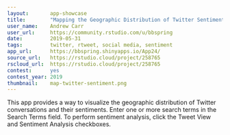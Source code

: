 ```yaml
---
layout:       app-showcase
title:        "Mapping the Geographic Distribution of Twitter Sentiments"
user_name:    Andrew Carr
user_url:     https://community.rstudio.com/u/bbspring
date:         2019-05-31
tags:         twitter, rtweet, social media, sentiment
app_url:      https://bbspring.shinyapps.io/App24/
source_url:   https://rstudio.cloud/project/258765
rscloud_url:  https://rstudio.cloud/project/258765
contest:      yes
contest_year: 2019
thumbnail:    map-twitter-sentiment.png
---
```


This app provides a way to visualize the geographic distribution of Twitter conversations and their sentiments.   Enter one or more search terms in the Search Terms field.  To perform sentiment analysis, click the Tweet View and Sentiment Analysis checkboxes.
  
